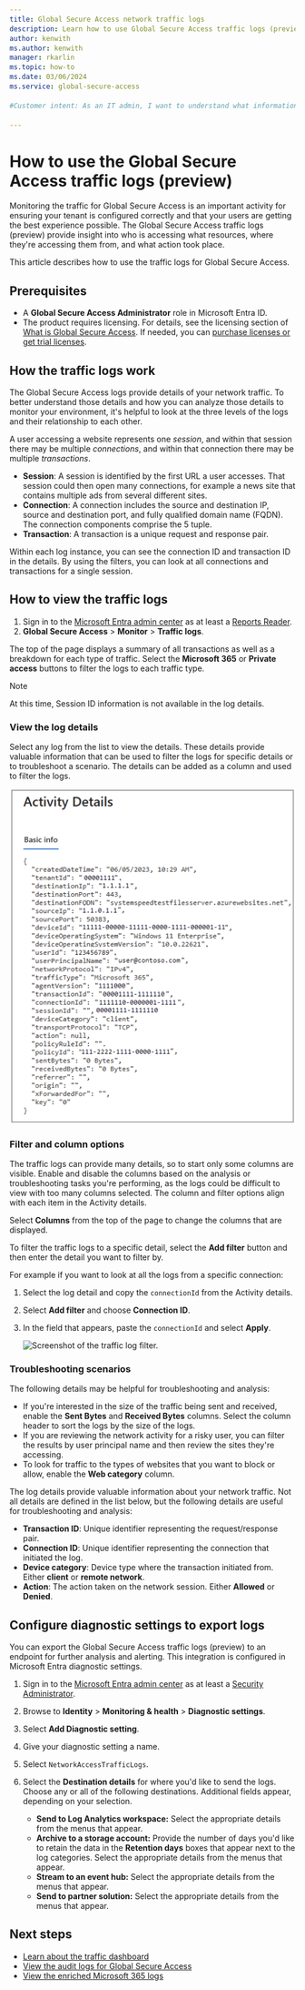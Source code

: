```yaml
---
title: Global Secure Access network traffic logs
description: Learn how to use Global Secure Access traffic logs (preview) to monitor connections to the service, the type of traffic, and who's connecting.
author: kenwith
ms.author: kenwith
manager: rkarlin
ms.topic: how-to
ms.date: 03/06/2024
ms.service: global-secure-access

#Customer intent: As an IT admin, I want to understand what information the Global Secure Access traffic logs (preview) capture so I can better monitor traffic and connections to our services.

---
```


# How to use the Global Secure Access traffic logs (preview)

Monitoring the traffic for Global Secure Access is an important activity for ensuring your tenant is configured correctly and that your users are getting the best experience possible. The Global Secure Access traffic logs (preview) provide insight into who is accessing what resources, where they're accessing them from, and what action took place.

This article describes how to use the traffic logs for Global Secure Access.

## Prerequisites 

- A **Global Secure Access Administrator** role in Microsoft Entra ID.
- The product requires licensing. For details, see the licensing section of [What is Global Secure Access](overview-what-is-global-secure-access.md). If needed, you can [purchase licenses or get trial licenses](https://aka.ms/azureadlicense).

## How the traffic logs work

The Global Secure Access logs provide details of your network traffic. To better understand those details and how you can analyze those details to monitor your environment, it's helpful to look at the three levels of the logs and their relationship to each other.

A user accessing a website represents one *session*, and within that session there may be multiple *connections*, and within that connection there may be multiple *transactions*.

- **Session**: A session is identified by the first URL a user accesses. That session could then open many connections, for example a news site that contains multiple ads from several different sites.
- **Connection**: A connection includes the source and destination IP, source and destination port, and fully qualified domain name (FQDN). The connection components comprise the 5 tuple.
- **Transaction**: A transaction is a unique request and response pair.

Within each log instance, you can see the connection ID and transaction ID in the details. By using the filters, you can look at all connections and transactions for a single session.

## How to view the traffic logs

1. Sign in to the [Microsoft Entra admin center](https://entra.microsoft.com) as at least a [Reports Reader](/azure/active-directory/roles/permissions-reference#reports-reader).
1. **Global Secure Access** > **Monitor** > **Traffic logs**.

The top of the page displays a summary of all transactions as well as a breakdown for each type of traffic. Select the **Microsoft 365** or **Private access** buttons to filter the logs to each traffic type.

> [!NOTE]
> At this time, Session ID information is not available in the log details.

### View the log details

Select any log from the list to view the details. These details provide valuable information that can be used to filter the logs for specific details or to troubleshoot a scenario. The details can be added as a column and used to filter the logs.

![Screenshot of the traffic log activity details.](media/how-to-view-traffic-logs/traffic-activity-details.png)

### Filter and column options

The traffic logs can provide many details, so to start only some columns are visible. Enable and disable the columns based on the analysis or troubleshooting tasks you're performing, as the logs could be difficult to view with too many columns selected. The column and filter options align with each item in the Activity details.

Select **Columns** from the top of the page to change the columns that are displayed. 

To filter the traffic logs to a specific detail, select the **Add filter** button and then enter the detail you want to filter by.

For example if you want to look at all the logs from a specific connection:

1. Select the log detail and copy the `connectionId` from the Activity details.
1. Select **Add filter** and choose **Connection ID**. 
1. In the field that appears, paste the `connectionId` and select **Apply**.

    ![Screenshot of the traffic log filter.](media/how-to-view-traffic-logs/traffic-log-filter.png)

### Troubleshooting scenarios

The following details may be helpful for troubleshooting and analysis:

- If you're interested in the size of the traffic being sent and received, enable the **Sent Bytes** and **Received Bytes** columns. Select the column header to sort the logs by the size of the logs.
- If you are reviewing the network activity for a risky user, you can filter the results by user principal name and then review the sites they're accessing.
- To look for traffic to the types of websites that you want to block or allow, enable the **Web category** column.

The log details provide valuable information about your network traffic. Not all details are defined in the list below, but the following details are useful for troubleshooting and analysis:

- **Transaction ID**: Unique identifier representing the request/response pair.
- **Connection ID**: Unique identifier representing the connection that initiated the log.
- **Device category**: Device type where the transaction initiated from. Either **client** or **remote network**.
- **Action**: The action taken on the network session. Either **Allowed** or **Denied**.

## Configure diagnostic settings to export logs

You can export the Global Secure Access traffic logs (preview) to an endpoint for further analysis and alerting. This integration is configured in Microsoft Entra diagnostic settings.

1. Sign in to the [Microsoft Entra admin center](https://entra.microsoft.com) as at least a [Security Administrator](/azure/active-directory/roles/permissions-reference#security-administrator).
1. Browse to **Identity** > **Monitoring & health** > **Diagnostic settings**.
1. Select **Add Diagnostic setting**.
1. Give your diagnostic setting a name.
1. Select `NetworkAccessTrafficLogs`.
1. Select the **Destination details** for where you'd like to send the logs. Choose any or all of the following destinations. Additional fields appear, depending on your selection.

    * **Send to Log Analytics workspace:** Select the appropriate details from the menus that appear.
    * **Archive to a storage account:** Provide the number of days you'd like to retain the data in the **Retention days** boxes that appear next to the log categories. Select the appropriate details from the menus that appear.
    * **Stream to an event hub:** Select the appropriate details from the menus that appear.
    * **Send to partner solution:** Select the appropriate details from the menus that appear.



## Next steps

- [Learn about the traffic dashboard](concept-traffic-dashboard.md)
- [View the audit logs for Global Secure Access](how-to-access-audit-logs.md)
- [View the enriched Microsoft 365 logs](how-to-view-enriched-logs.md)

